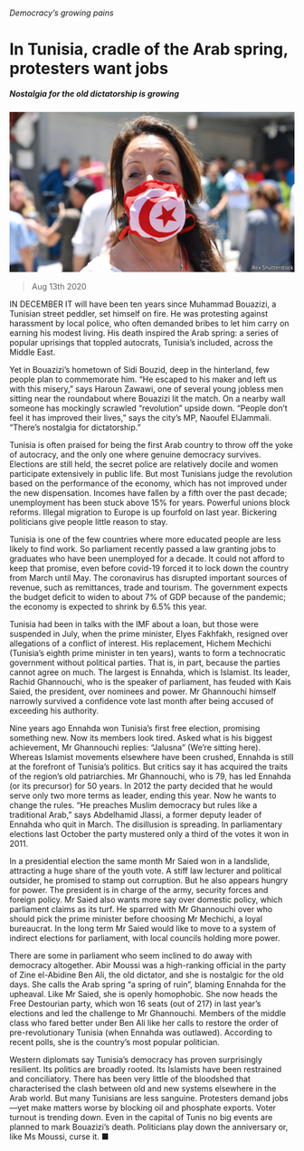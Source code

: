 ###### Democracy’s growing pains

# In Tunisia, cradle of the Arab spring, protesters want jobs 

##### Nostalgia for the old dictatorship is growing 

![image](images/20200815_MAP001_0.jpg) 

> Aug 13th 2020 

IN DECEMBER IT will have been ten years since Muhammad Bouazizi, a Tunisian street peddler, set himself on fire. He was protesting against harassment by local police, who often demanded bribes to let him carry on earning his modest living. His death inspired the Arab spring: a series of popular uprisings that toppled autocrats, Tunisia’s included, across the Middle East.

Yet in Bouazizi’s hometown of Sidi Bouzid, deep in the hinterland, few people plan to commemorate him. “He escaped to his maker and left us with this misery,” says Haroun Zawawi, one of several young jobless men sitting near the roundabout where Bouazizi lit the match. On a nearby wall someone has mockingly scrawled “revolution” upside down. “People don’t feel it has improved their lives,” says the city’s MP, Naoufel ElJammali. “There’s nostalgia for dictatorship.”


Tunisia is often praised for being the first Arab country to throw off the yoke of autocracy, and the only one where genuine democracy survives. Elections are still held, the secret police are relatively docile and women participate extensively in public life. But most Tunisians judge the revolution based on the performance of the economy, which has not improved under the new dispensation. Incomes have fallen by a fifth over the past decade; unemployment has been stuck above 15% for years. Powerful unions block reforms. Illegal migration to Europe is up fourfold on last year. Bickering politicians give people little reason to stay.

Tunisia is one of the few countries where more educated people are less likely to find work. So parliament recently passed a law granting jobs to graduates who have been unemployed for a decade. It could not afford to keep that promise, even before covid-19 forced it to lock down the country from March until May. The coronavirus has disrupted important sources of revenue, such as remittances, trade and tourism. The government expects the budget deficit to widen to about 7% of GDP because of the pandemic; the economy is expected to shrink by 6.5% this year.

Tunisia had been in talks with the IMF about a loan, but those were suspended in July, when the prime minister, Elyes Fakhfakh, resigned over allegations of a conflict of interest. His replacement, Hichem Mechichi (Tunisia’s eighth prime minister in ten years), wants to form a technocratic government without political parties. That is, in part, because the parties cannot agree on much. The largest is Ennahda, which is Islamist. Its leader, Rachid Ghannouchi, who is the speaker of parliament, has feuded with Kais Saied, the president, over nominees and power. Mr Ghannouchi himself narrowly survived a confidence vote last month after being accused of exceeding his authority.

Nine years ago Ennahda won Tunisia’s first free election, promising something new. Now its members look tired. Asked what is his biggest achievement, Mr Ghannouchi replies: “Jalusna” (We’re sitting here). Whereas Islamist movements elsewhere have been crushed, Ennahda is still at the forefront of Tunisia’s politics. But critics say it has acquired the traits of the region’s old patriarchies. Mr Ghannouchi, who is 79, has led Ennahda (or its precursor) for 50 years. In 2012 the party decided that he would serve only two more terms as leader, ending this year. Now he wants to change the rules. “He preaches Muslim democracy but rules like a traditional Arab,” says Abdelhamid Jlassi, a former deputy leader of Ennahda who quit in March. The disillusion is spreading. In parliamentary elections last October the party mustered only a third of the votes it won in 2011.

In a presidential election the same month Mr Saied won in a landslide, attracting a huge share of the youth vote. A stiff law lecturer and political outsider, he promised to stamp out corruption. But he also appears hungry for power. The president is in charge of the army, security forces and foreign policy. Mr Saied also wants more say over domestic policy, which parliament claims as its turf. He sparred with Mr Ghannouchi over who should pick the prime minister before choosing Mr Mechichi, a loyal bureaucrat. In the long term Mr Saied would like to move to a system of indirect elections for parliament, with local councils holding more power.

There are some in parliament who seem inclined to do away with democracy altogether. Abir Moussi was a high-ranking official in the party of Zine el-Abidine Ben Ali, the old dictator, and she is nostalgic for the old days. She calls the Arab spring “a spring of ruin”, blaming Ennahda for the upheaval. Like Mr Saied, she is openly homophobic. She now heads the Free Destourian party, which won 16 seats (out of 217) in last year’s elections and led the challenge to Mr Ghannouchi. Members of the middle class who fared better under Ben Ali like her calls to restore the order of pre-revolutionary Tunisia (when Ennahda was outlawed). According to recent polls, she is the country’s most popular politician.

Western diplomats say Tunisia’s democracy has proven surprisingly resilient. Its politics are broadly rooted. Its Islamists have been restrained and conciliatory. There has been very little of the bloodshed that characterised the clash between old and new systems elsewhere in the Arab world. But many Tunisians are less sanguine. Protesters demand jobs—yet make matters worse by blocking oil and phosphate exports. Voter turnout is trending down. Even in the capital of Tunis no big events are planned to mark Bouazizi’s death. Politicians play down the anniversary or, like Ms Moussi, curse it. ■

